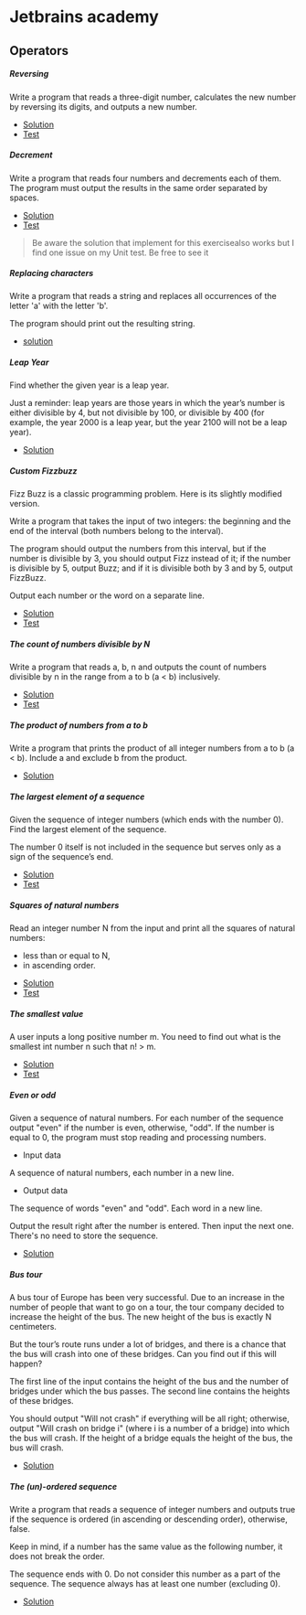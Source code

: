 # Jetbrains academy

## Operators 

##### Reversing

Write a program that reads a three-digit number, calculates the new number by reversing its digits, and outputs a new number.

- [Solution](./src/fr/myt/learn/operator/Reversing.java)  
- [Test](./src/fr/myt/learn/operator/ReversingTest.java)

##### Decrement

Write a program that reads four numbers and decrements each of them.
The program must output the results in the same order separated by spaces.

- [Solution](./src/fr/myt/learn/operator/Decrement.java)
- [Test](./src/fr/myt/learn/operator/DecrementTest.java)


> Be aware the solution that implement for this exercisealso works but I find one issue on my Unit test. Be free to see it

##### Replacing characters

Write a program that reads a string and replaces all occurrences of the letter 'a' with the letter 'b'.

The program should print out the resulting string.

- [solution](./src/fr/myt/learn/strings/Replacing.java)



##### Leap Year

Find whether the given year is a leap year.

Just a reminder: leap years are those years in which the year’s number is either divisible by 4, but not divisible by 100, or divisible by 400 (for example, the year 2000 is a leap year, but the year 2100 will not be a leap year).

- [Solution](./src/fr/myt/learn/conditional/Year.java)  


##### Custom Fizzbuzz

Fizz Buzz is a classic programming problem. Here is its slightly modified version.


Write a program that takes the input of two integers: the beginning and the end of the interval (both numbers belong to the interval).

The program should output the numbers from this interval, but if the number is divisible by 3, you should output Fizz instead of it; if the number is divisible by 5, output Buzz; and if it is divisible both by 3 and by 5, output FizzBuzz.

Output each number or the word on a separate line.

- [Solution](./src/fr/myt/learn/loops/FizzBuzz.java)  
- [Test](./src/fr/myt/learn/loops/FizzBuzzTest.java)


##### The count of numbers divisible by N

Write a program that reads a, b, n and outputs the count of numbers divisible by n in the range from a to b (a < b) inclusively.

- [Solution](./src/fr/myt/learn/loops/CountDivisible.java)  
- [Test](./src/fr/myt/learn/loops/CountDivisibleTest.java)

##### The product of numbers from a to b

Write a program that prints the product of all integer numbers from a to b (a < b).
Include a and exclude b from the product.

- [Solution](./src/fr/myt/learn/loops/IntervalMultiplicative.java)

##### The largest element of a sequence

Given the sequence of integer numbers (which ends with the number 0). Find the largest element of the sequence.

The number 0 itself is not included in the sequence but serves only as a sign of the sequence’s end.

- [Solution](./src/fr/myt/learn/loops/SequenceInput.java)  
- [Test](./src/fr/myt/learn/loops/SequenceInputTest.java)


##### Squares of natural numbers

Read an integer number N from the input and print all the squares of natural numbers:

* less than or equal to N,
* in ascending order.

- [Solution](./src/fr/myt/learn/loops/SquareNumber.java)   
- [Test](./src/fr/myt/learn/loops/SquareNumberTest.java)

##### The smallest value

A user inputs a long positive number m. You need to find out what is the smallest int number n such that n! > m.


- [Solution](./src/fr/myt/learn/loops/Smallest.java)  
- [Test](./src/fr/myt/learn/loops/Smallest.java)


##### Even or odd

Given a sequence of natural numbers. For each number of the sequence output "even" if the number is even, otherwise, "odd". If the number is equal to 0, the program must stop reading and processing numbers.

* Input data

A sequence of natural numbers, each number in a new line.

* Output data

The sequence of words "even" and "odd". Each word in a new line.

Output the result right after the number is entered. Then input the next one. There's no need to store the sequence.

- [Solution](./src/fr/myt/learn/branching/Numbers.java)


##### Bus tour 

A bus tour of Europe has been very successful. Due to an increase in the number of people that want to go on a tour, the tour company decided to increase the height of the bus. The new height of the bus is exactly N centimeters.

But the tour’s route runs under a lot of bridges, and there is a chance that the bus will crash into one of these bridges. Can you find out if this will happen?

The first line of the input contains the height of the bus and the number of bridges under which the bus passes. The second line contains the heights of these bridges.

You should output "Will not crash" if everything will be all right; otherwise, output "Will crash on bridge i" (where i is a number of a bridge) into which the bus will crash. If the height of a bridge equals the height of the bus, the bus will crash.

- [Solution](./src/fr/myt/learn/branching/BusTour.java)



##### The (un)-ordered sequence 

Write a program that reads a sequence of integer numbers and outputs true if the sequence is ordered (in ascending or descending order), otherwise, false.

Keep in mind, if a number has the same value as the following number, it does not break the order.

The sequence ends with 0. Do not consider this number as a part of the sequence. The sequence always has at least one number (excluding 0).

- [Solution](./src/fr/myt/learn/branching/SortIntelligent.java)
